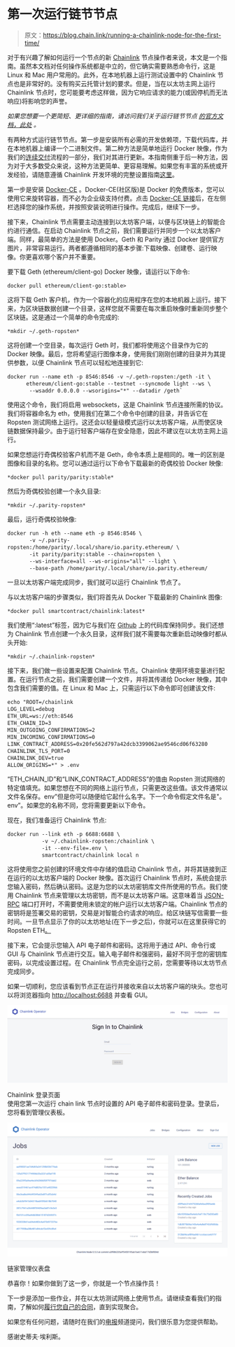 # 第一次运行链节节点

> 原文：<https://blog.chain.link/running-a-chainlink-node-for-the-first-time/>

对于有兴趣了解如何运行一个节点的新 [Chainlink](https://chain.link/) 节点操作者来说，本文是一个指南。虽然本文档对任何操作系统都是中立的，但它确实需要熟悉命令行，这是 Linux 和 Mac 用户常用的。此外，在本地机器上运行测试设置中的 Chainlink 节点也是非常好的。没有购买云托管计划的要求。但是，当在以太坊主网上运行 Chainlink 节点时，您可能要考虑这样做，因为它响应请求的能力(或因停机而无法响应)将影响您的声誉。

*如果您想要一个更简短、更详细的指南，请访问我们关于运行链节节点* [*的官方文档，此处*](https://docs.chain.link/docs/running-a-chainlink-node) *。*

有两种方式运行链节节点。第一步是安装所有必需的开发依赖项，下载代码库，并在本地机器上编译一个二进制文件。第二种方法是简单地运行 Docker 映像，作为我们的[连续交付](https://continuousdelivery.com/)流程的一部分，我们对其进行更新。本指南侧重于后一种方法，因为对于大多数受众来说，这种方法更简单、更容易理解。如果您有丰富的系统或开发经验，请随意遵循 Chainlink 开发环境的完整设置指南[这里](https://github.com/smartcontractkit/chainlink/wiki/Development-Setup-Guide)。

第一步是安装 [Docker-CE](https://docs.docker.com/install/) 。Docker-CE(社区版)是 Docker 的免费版本，您可以使用它来旋转容器，而不必为企业级支持付费。点击 [Docker-CE 链接](https://docs.docker.com/install/)后，在左侧栏选择您的操作系统，并按照安装说明进行操作。完成后，继续下一步。

接下来，Chainlink 节点需要主动连接到以太坊客户端，以便与区块链上的智能合约进行通信。在启动 Chainlink 节点之前，我们需要运行并同步一个以太坊客户端。同样，最简单的方法是使用 Docker。Geth 和 Parity 通过 Docker 提供官方图片，非常容易运行。两者都遵循相同的基本步骤:下载映像、创建卷、运行映像。你更喜欢哪个客户并不重要。

要下载 Geth (ethereum/client-go) Docker 映像，请运行以下命令:

```
docker pull ethereum/client-go:stable>
```

这将下载 Geth 客户机，作为一个容器化的应用程序在您的本地机器上运行。接下来，为区块链数据创建一个目录，这样您就不需要在每次重启映像时重新同步整个区块链。这是通过一个简单的命令完成的:

```
*mkdir ~/.geth-ropsten*
```

这将创建一个空目录，每次运行 Geth 时，我们都将使用这个目录作为它的 Docker 映像。最后，您将希望运行图像本身，使用我们刚刚创建的目录并为其提供参数，以便 Chainlink 节点可以轻松地连接到它:

```
docker run --name eth -p 8546:8546 -v ~/.geth-ropsten:/geth -it \
      ethereum/client-go:stable --testnet --syncmode light --ws \
       --wsaddr 0.0.0.0 --wsorigins="*" --datadir /geth`
```

使用这个命令，我们将启用 websockets，这是 Chainlink 节点连接所需的协议。我们将容器命名为 eth，使用我们在第二个命令中创建的目录，并告诉它在 Ropsten 测试网络上运行。这还会以轻量级模式运行以太坊客户端，从而使区块链数据保持最少。由于运行轻客户端存在安全隐患，因此不建议在以太坊主网上运行。

如果您想运行奇偶校验客户机而不是 Geth，命令本质上是相同的。唯一的区别是图像和目录的名称。您可以通过运行以下命令下载最新的奇偶校验 Docker 映像:

```
*docker pull parity/parity:stable*
```

然后为奇偶校验创建一个永久目录:

```
*mkdir ~/.parity-ropsten*
```

最后，运行奇偶校验映像:

```
docker run -h eth --name eth -p 8546:8546 \
       -v ~/.parity-
ropsten:/home/parity/.local/share/io.parity.ethereum/ \
       -it parity/parity:stable --chain=ropsten \
       --ws-interface=all --ws-origins="all" --light \
       --base-path /home/parity/.local/share/io.parity.ethereum/
```

一旦以太坊客户端完成同步，我们就可以运行 Chainlink 节点了。

与以太坊客户端的步骤类似，我们将首先从 Docker 下载最新的 Chainlink 图像:

```
*docker pull smartcontract/chainlink:latest*
```

我们使用“:latest”标签，因为它与我们在 [Github](https://github.com/smartcontractkit/chainlink) 上的代码库保持同步。我们还想为 Chainlink 节点创建一个永久目录，这样我们就不需要每次重新启动映像时都从头开始:

```
*mkdir ~/.chainlink-ropsten*
```

接下来，我们做一些设置来配置 Chainlink 节点。Chainlink 使用环境变量进行配置。在运行节点之前，我们需要创建一个文件，并将其传递给 Docker 映像，其中包含我们需要的值。在 Linux 和 Mac 上，只需运行以下命令即可创建该文件:

```
echo "ROOT=/chainlink
LOG_LEVEL=debug
ETH_URL=ws://eth:8546
ETH_CHAIN_ID=3
MIN_OUTGOING_CONFIRMATIONS=2
MIN_INCOMING_CONFIRMATIONS=0
LINK_CONTRACT_ADDRESS=0x20fe562d797a42dcb3399062ae9546cd06f63280
CHAINLINK_TLS_PORT=0
CHAINLINK_DEV=true
ALLOW_ORIGINS=*" > .env
```

“ETH_CHAIN_ID”和“LINK_CONTRACT_ADDRESS”的值由 Ropsten 测试网络的特定值填充。如果您想在不同的网络上运行节点，只需更改这些值。该文件通常以文件名保存。env”但是你可以随便给它起什么名字。下一个命令假定文件名是"。env”。如果您的名称不同，您将需要更新以下命令。

现在，我们准备运行 Chainlink 节点:

```
docker run --link eth -p 6688:6688 \
           -v ~/.chainlink-ropsten:/chainlink \
           -it --env-file=.env \
           smartcontract/chainlink local n
```

这将使用您之前创建的环境文件中存储的值启动 Chainlink 节点，并将其链接到正在运行的以太坊客户端的 Docker 映像。首次运行 Chainlink 节点时，系统会提示您输入密码，然后确认密码。这是为您的以太坊密钥库文件所使用的节点。我们使用 Chainlink 节点来管理以太坊密钥，而不是以太坊客户端。这意味着当 [JSON-RPC](https://github.com/ethereum/wiki/wiki/JSON-RPC) 端口打开时，不需要使用未锁定的帐户运行以太坊客户端。Chainlink 节点的密钥将是签署交易的密钥，交易是对智能合约请求的响应。给区块链写信需要一些时间。一旦节点显示了你的以太坊地址(在下一步之后)，你就可以在这里获得它的 Ropsten ETH[。](https://faucet.ropsten.be/)

接下来，它会提示您输入 API 电子邮件和密码。这将用于通过 API、命令行或 GUI 与 Chainlink 节点进行交互。输入电子邮件和强密码，最好不同于您的密钥库密码，以完成设置过程。在 Chainlink 节点完全运行之前，您需要等待以太坊节点完成同步。

如果一切顺利，您应该看到节点正在运行并接收来自以太坊客户端的块头。您也可以将浏览器指向 [http://localhost:6688](http://localhost:6688/) 并查看 GUI。



![Chainlink Sign In](img/e273db09c0627a41182b9e4091fc2ade.png)

<figcaption id="caption-attachment-676" class="wp-caption-text">Chainlink 登录页面</figcaption>



<figcaption>使用您第一次运行 chain link 节点时设置的 API 电子邮件和密码登录。登录后，您将看到管理仪表板。</figcaption>





![Chainlink Admin](img/43e5958011169079d4d02e554d140236.png)

<figcaption id="caption-attachment-675" class="wp-caption-text">链家管理仪表盘</figcaption>





恭喜你！如果你做到了这一步，你就是一个节点操作员！

下一步是添加一些作业，并在以太坊测试网络上使用节点。请继续查看我们的指南，了解如何[履行您自己的合同](https://docs.chain.link/docs/fulfilling-requests)，直到实现聚合。

如果您有任何问题，请随时在我们的[电报](https://t.me/chainlinkofficial)频道提问，我们很乐意为您提供帮助。

感谢史蒂夫·埃利斯。